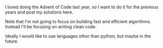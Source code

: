 I loved doing the Advent of Code last year, so I want to do it for the previous years and post my solutions here.

Note that I'm not going to focus on building fast and efficient algorithms. Instead I'll be focusing on writing clean code.

Ideally I would like to use languages other than python, but maybe in the future.
